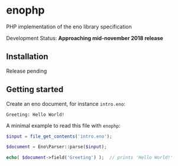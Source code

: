 # enophp

PHP implementation of the eno library specification

Development Status: **Approaching mid-november 2018 release**

## Installation

Release pending

## Getting started

Create an eno document, for instance `intro.eno`:

```eno
Greeting: Hello World!
```

A minimal example to read this file with `enophp`:

```php
$input = file_get_contents('intro.eno');

$document = Eno\Parser::parse($input);

echo( $document->field('Greeting') );  // prints 'Hello World!'
```
